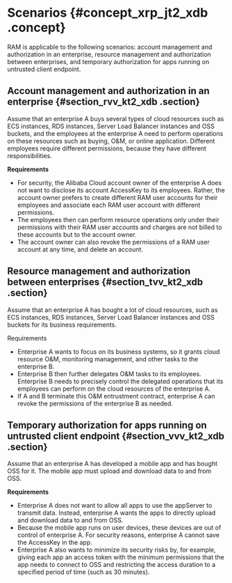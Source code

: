 # Scenarios {#concept_xrp_jt2_xdb .concept}

RAM is applicable to the following scenarios: account management and authorization in an enterprise, resource management and authorization between enterprises, and temporary authorization for apps running on untrusted client endpoint.

## Account management and authorization in an enterprise {#section_rvv_kt2_xdb .section}

Assume that an enterprise A buys several types of cloud resources such as ECS instances, RDS instances, Server Load Balancer instances and OSS buckets, and the employees at the enterprise A need to perform operations on these resources such as buying, O&M, or online application. Different employees require different permissions, because they have different responsibilities.

**Requirements**

-   For security, the Alibaba Cloud account owner of the enterprise A does not want to disclose its account AccessKey to its employees. Rather, the account owner prefers to create different RAM user accounts for their employees and associate each RAM user account with different permissions.
-   The employees then can perform resource operations only under their permissions with their RAM user accounts and charges are not billed to these accounts but to the account owner.
-   The account owner can also revoke the permissions of a RAM user account at any time, and delete an account.

## Resource management and authorization between enterprises {#section_tvv_kt2_xdb .section}

Assume that an enterprise A has bought a lot of cloud resources, such as ECS instances, RDS instances, Server Load Balancer instances and OSS buckets for its business requirements.

Requirements

-   Enterprise A wants to focus on its business systems, so it grants cloud resource O&M, monitoring management, and other tasks to the enterprise B.
-   Enterprise B then further delegates O&M tasks to its employees. Enterprise B needs to precisely control the delegated operations that its employees can perform on the cloud resources of the enterprise A.
-   If A and B terminate this O&M entrustment contract, enterprise A can revoke the permissions of the enterprise B as needed.

## Temporary authorization for apps running on untrusted client endpoint {#section_vvv_kt2_xdb .section}

Assume that an enterprise A has developed a mobile app and has bought OSS for it. The mobile app must upload and download data to and from OSS.

**Requirements**

-   Enterprise A does not want to allow all apps to use the appServer to transmit data. Instead, enterprise A wants the apps to directly upload and download data to and from OSS.
-   Because the mobile app runs on user devices, these devices are out of control of enterprise A. For security reasons, enterprise A cannot save the AccessKey in the app.
-   Enterprise A also wants to minimize its security risks by, for example, giving each app an access token with the minimum permissions that the app needs to connect to OSS and restricting the access duration to a specified period of time \(such as 30 minutes\).

